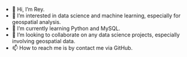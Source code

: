 - 👋 Hi, I’m Rey.
- 👀 I’m interested in data science and machine learning, especially for geospatial analysis.
- 🌱 I’m currently learning Python and MySQL.
- 💞️ I’m looking to collaborate on any data science projects, especially involving geospatial data.
- 📫 How to reach me is by contact me via GitHub.

<!---
rainaldyd/rainaldyd is a ✨ special ✨ repository because its `README.md` (this file) appears on your GitHub profile.
You can click the Preview link to take a look at your changes.
--->
